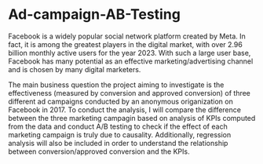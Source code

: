 # Ad-campaign-AB-Testing
Facebook is a widely popular social network platform created by Meta. In fact, it is among the greatest players in the digital market, with over 2.96 billion monthly active users for the year 2023. With such a large user base, Facebook has many potential as an effective marketing/advertising channel and is chosen by many digital marketers. 

The main business question the project aiming to investigate is the effectiveness (measured by conversion and approved conversion) of three different ad campaigns conducted by an anonymous origanization on Facebook in 2017. To conduct the analysis, I will compare the difference between the three marketing campagin based on analysis of KPIs computed from the data and conduct A/B testing to check if the effect of each marketing campaign is truly due to causality. Additionally, regression analysis will also be included in order to understand the relationship between conversion/approved conversion and the KPIs.
